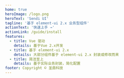 ```yaml
---
home: true
heroImage: /logo.png
heroText: 'Sendi UI'
tagline: '基于 element-ui 2.x 业务型组件'
actionText: '快速上手 →'
actionLink: /guide/install
features:
  - title: Vue 驱动
    details: 基于Vue 2.x开发
  - title: 基于 element-ui 2.x
    details: 大部分组件基于 element-ui 2.x 封装或修改而来
  - title: 简洁至上
    details: 基于实际业务封装，简化配置
footer: Copyright © 圣鼎科技
---
```


